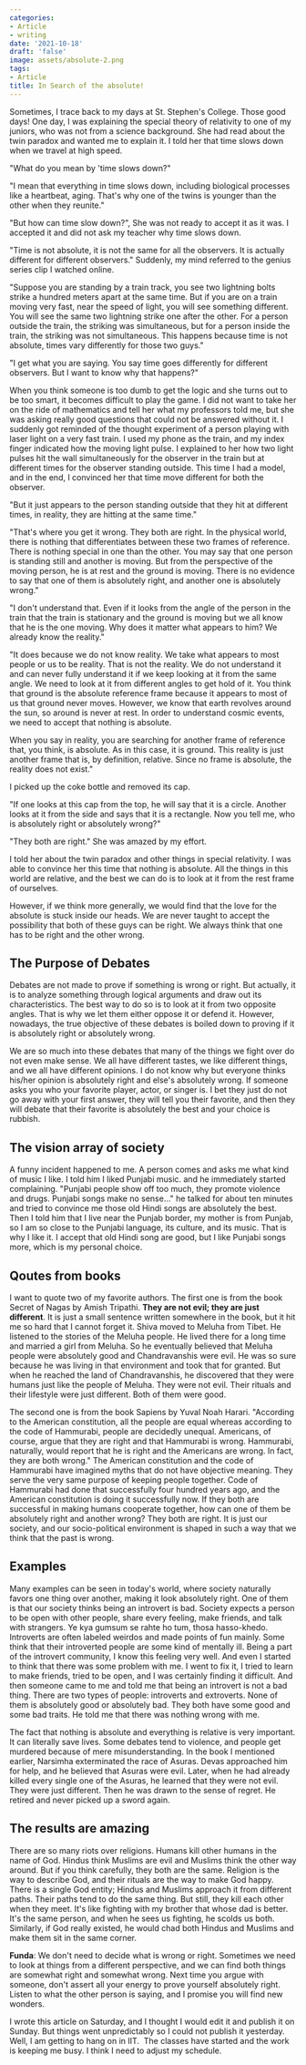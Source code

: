 ```yaml
---
categories:
- Article
- writing
date: '2021-10-18'
draft: 'false'
image: assets/absolute-2.png
tags:
- Article
title: In Search of the absolute!
---
```


Sometimes, I trace back to my days at St. Stephen's College. Those good days! One day, I was explaining the special theory of relativity to one of my juniors, who was not from a science background. She had read about the twin paradox and wanted me to explain it. I told her that time slows down when we travel at high speed.

"What do you mean by 'time slows down?"

"I mean that everything in time slows down, including biological processes like a heartbeat, aging. That's why one of the twins is younger than the other when they reunite."

"But how can time slow down?", She was not ready to accept it as it was. I accepted it and did not ask my teacher why time slows down.

"Time is not absolute, it is not the same for all the observers. It is actually different for different observers." Suddenly, my mind referred to the genius series clip I watched online.

"Suppose you are standing by a train track, you see two lightning bolts strike a hundred meters apart at the same time. But if you are on a train moving very fast, near the speed of light, you will see something different. You will see the same two lightning strike one after the other. For a person outside the train, the striking was simultaneous, but for a person inside the train, the striking was not simultaneous. This happens because time is not absolute, times vary differently for those two guys."

"I get what you are saying. You say time goes differently for different observers. But I want to know why that happens?"

When you think someone is too dumb to get the logic and she turns out to be too smart, it becomes difficult to play the game. I did not want to take her on the ride of mathematics and tell her what my professors told me, but she was asking really good questions that could not be answered without it. I suddenly got reminded of the thought experiment of a person playing with laser light on a very fast train. I used my phone as the train, and my index finger indicated how the moving light pulse. I explained to her how two light pulses hit the wall simultaneously for the observer in the train but at different times for the observer standing outside. This time I had a model, and in the end, I convinced her that time move different for both the observer.

"But it just appears to the person standing outside that they hit at different times, in reality, they are hitting at the same time."

"That's where you get it wrong. They both are right. In the physical world, there is nothing that differentiates between these two frames of reference. There is nothing special in one than the other. You may say that one person is standing still and another is moving. But from the perspective of the moving person, he is at rest and the ground is moving. There is no evidence to say that one of them is absolutely right, and another one is absolutely wrong."

"I don't understand that. Even if it looks from the angle of the person in the train that the train is stationary and the ground is moving but we all know that he is the one moving. Why does it matter what appears to him? We already know the reality."

"It does because we do not know reality. We take what appears to most people or us to be reality. That is not the reality. We do not understand it and can never fully understand it if we keep looking at it from the same angle. We need to look at it from different angles to get hold of it. You think that ground is the absolute reference frame because it appears to most of us that ground never moves. However, we know that earth revolves around the sun, so around is never at rest. In order to understand cosmic events, we need to accept that nothing is absolute.

When you say in reality, you are searching for another frame of reference that, you think, is absolute. As in this case, it is ground. This reality is just another frame that is, by definition, relative. Since no frame is absolute, the reality does not exist."

I picked up the coke bottle and removed its cap.

"If one looks at this cap from the top, he will say that it is a circle. Another looks at it from the side and says that it is a rectangle. Now you tell me, who is absolutely right or absolutely wrong?"

"They both are right." She was amazed by my effort.

I told her about the twin paradox and other things in special relativity. I was able to convince her this time that nothing is absolute. All the things in this world are relative, and the best we can do is to look at it from the rest frame of ourselves.

However, if we think more generally, we would find that the love for the absolute is stuck inside our heads. We are never taught to accept the possibility that both of these guys can be right. We always think that one has to be right and the other wrong.

## The Purpose of Debates

Debates are not made to prove if something is wrong or right. But actually, it is to analyze something through logical arguments and draw out its characteristics. The best way to do so is to look at it from two opposite angles. That is why we let them either oppose it or defend it. However, nowadays, the true objective of these debates is boiled down to proving if it is absolutely right or absolutely wrong.

We are so much into these debates that many of the things we fight over do not even make sense. We all have different tastes, we like different things, and we all have different opinions. I do not know why but everyone thinks his/her opinion is absolutely right and else's absolutely wrong. If someone asks you who your favorite player, actor, or singer is. I bet they just do not go away with your first answer, they will tell you their favorite, and then they will debate that their favorite is absolutely the best and your choice is rubbish.

## The vision array of society 

A funny incident happened to me. A person comes and asks me what kind of music I like. I told him I liked Punjabi music. and he immediately started complaining. "Punjabi people show off too much, they promote violence and drugs. Punjabi songs make no sense..." he talked for about ten minutes and tried to convince me those old Hindi songs are absolutely the best. Then I told him that I live near the Punjab border, my mother is from Punjab, so I am so close to the Punjabi language, its culture, and its music. That is why I like it. I accept that old Hindi song are good, but I like Punjabi songs more, which is my personal choice.

## Qoutes from books

I want to quote two of my favorite authors. The first one is from the book Secret of Nagas by Amish Tripathi. **They are not evil; they are just different**. It is just a small sentence written somewhere in the book, but it hit me so hard that I cannot forget it. Shiva moved to Meluha from Tibet. He listened to the stories of the Meluha people. He lived there for a long time and married a girl from Meluha. So he eventually believed that Meluha people were absolutely good and Chandravanshis were evil. He was so sure because he was living in that environment and took that for granted. But when he reached the land of Chandravanshis, he discovered that they were humans just like the people of Meluha. They were not evil. Their rituals and their lifestyle were just different. Both of them were good.

The second one is from the book Sapiens by Yuval Noah Harari. "According to the American constitution, all the people are equal whereas according to the code of Hammurabi, people are decidedly unequal. Americans, of course, argue that they are right and that Hammurabi is wrong. Hammurabi, naturally, would report that he is right and the Americans are wrong. In fact, they are both wrong." The American constitution and the code of Hammurabi have imagined myths that do not have objective meaning. They serve the very same purpose of keeping people together. Code of Hammurabi had done that successfully four hundred years ago, and the American constitution is doing it successfully now. If they both are successful in making humans cooperate together, how can one of them be absolutely right and another wrong? They both are right. It is just our society, and our socio-political environment is shaped in such a way that we think that the past is wrong.

## Examples 

Many examples can be seen in today's world, where society naturally favors one thing over another, making it look absolutely right. One of them is that our society thinks being an introvert is bad. Society expects a person to be open with other people, share every feeling, make friends, and talk with strangers. Ye kya gumsum se rahte ho tum, thosa hasso-khedo. Introverts are often labeled weirdos and made points of fun mainly. Some think that their introverted people are some kind of mentally ill. Being a part of the introvert community, I know this feeling very well. And even I started to think that there was some problem with me. I went to fix it, I tried to learn to make friends, tried to be open, and I was certainly finding it difficult. And then someone came to me and told me that being an introvert is not a bad thing. There are two types of people: introverts and extroverts. None of them is absolutely good or absolutely bad. They both have some good and some bad traits. He told me that there was nothing wrong with me.

The fact that nothing is absolute and everything is relative is very important. It can literally save lives. Some debates tend to violence, and people get murdered because of mere misunderstanding. In the book I mentioned earlier, Narsimha exterminated the race of Asuras. Devas approached him for help, and he believed that Asuras were evil. Later, when he had already killed every single one of the Asuras, he learned that they were not evil. They were just different. Then he was drawn to the sense of regret. He retired and never picked up a sword again.

## The results are amazing

There are so many riots over religions. Humans kill other humans in the name of God. Hindus think Muslims are evil and Muslims think the other way around. But if you think carefully, they both are the same. Religion is the way to describe God, and their rituals are the way to make God happy. There is a single God entity; Hindus and Muslims approach it from different paths. Their paths tend to do the same thing. But still, they kill each other when they meet. It's like fighting with my brother that whose dad is better. It's the same person, and when he sees us fighting, he scolds us both. Similarly, if God really existed, he would chad both Hindus and Muslims and make them sit in the same corner.

**Funda**: We don't need to decide what is wrong or right. Sometimes we need to look at things from a different perspective, and we can find both things are somewhat right and somewhat wrong. Next time you argue with someone, don't assert all your energy to prove yourself absolutely right. Listen to what the other person is saying, and I promise you will find new wonders.

I wrote this article on Saturday, and I thought I would edit it and publish it on Sunday. But things went unpredictably so I could not publish it yesterday.  Well, I am getting to hang on in IIT.  The classes have started and the work is keeping me busy. I think I need to adjust my schedule.
